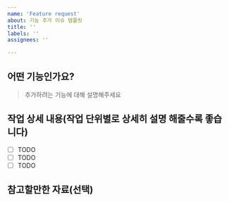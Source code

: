 ```yaml
---
name: 'Feature request'
about: 기능 추가 이슈 템플릿
title: ''
labels: ''
assignees: ''

---
```


## 어떤 기능인가요?

> 추가하려는 기능에 대해 설명해주세요

## 작업 상세 내용(작업 단위별로 상세히 설명 해줄수록 좋습니다)

- [ ] TODO
- [ ] TODO
- [ ] TODO

## 참고할만한 자료(선택)
